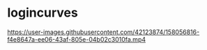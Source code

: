 # logincurves




https://user-images.githubusercontent.com/42123874/158056816-f4e8647a-ee06-43af-805e-04b02c3010fa.mp4

